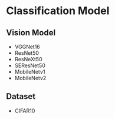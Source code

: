 # Classification Model

## Vision Model
- VGGNet16
- ResNet50
- ResNeXt50
- SEResNet50
- MobileNetv1
- MobileNetv2

## Dataset
- CIFAR10

